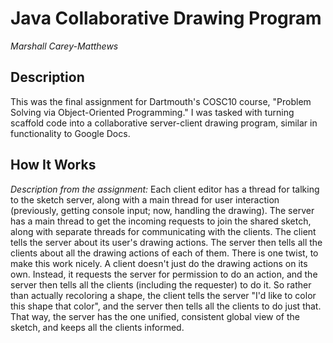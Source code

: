 # Java Collaborative Drawing Program
*Marshall Carey-Matthews*
## Description
This was the final assignment for Dartmouth's COSC10 course, "Problem Solving via Object-Oriented Programming." I was tasked with turning scaffold code into a collaborative server-client drawing program, similar in functionality to Google Docs.
## How It Works
*Description from the assignment:*
Each client editor has a thread for talking to the sketch server, along with a main thread for user interaction (previously, getting console input; now, handling the drawing). The server has a main thread to get the incoming requests to join the shared sketch, along with separate threads for communicating with the clients. The client tells the server about its user's drawing actions. The server then tells all the clients about all the drawing actions of each of them. There is one twist, to make this work nicely. A client doesn't just do the drawing actions on its own. Instead, it requests the server for permission to do an action, and the server then tells all the clients (including the requester) to do it. So rather than actually recoloring a shape, the client tells the server "I'd like to color this shape that color", and the server then tells all the clients to do just that. That way, the server has the one unified, consistent global view of the sketch, and keeps all the clients informed.

